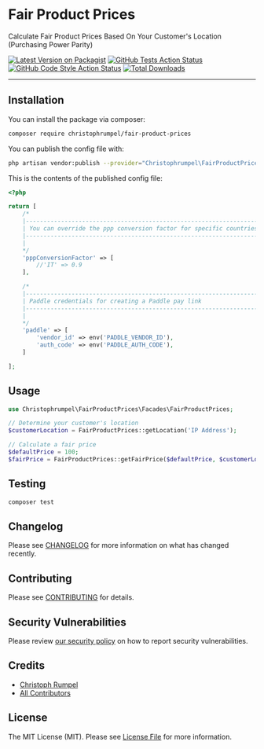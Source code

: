 # Fair Product Prices

Calculate Fair Product Prices Based On Your Customer's Location (Purchasing Power Parity)

[![Latest Version on Packagist](https://img.shields.io/packagist/v/christophrumpel/fair-product-prices.svg?style=flat-square)](https://packagist.org/packages/christophrumpel/fair-product-prices)
[![GitHub Tests Action Status](https://img.shields.io/github/workflow/status/christophrumpel/fair-product-prices/run-tests?label=tests)](https://github.com/christophrumpel/fair-product-prices/actions?query=workflow%3Arun-tests+branch%3Amaster)
[![GitHub Code Style Action Status](https://img.shields.io/github/workflow/status/christophrumpel/fair-product-prices/Check%20&%20fix%20styling?label=code%20style)](https://github.com/christophrumpel/fair-product-prices/actions?query=workflow%3A"Check+%26+fix+styling"+branch%3Amaster)
[![Total Downloads](https://img.shields.io/packagist/dt/christophrumpel/fair-product-prices.svg?style=flat-square)](https://packagist.org/packages/christophrumpel/fair-product-prices)

---

## Installation

You can install the package via composer:

```bash
composer require christophrumpel/fair-product-prices
```

You can publish the config file with:
```bash
php artisan vendor:publish --provider="Christophrumpel\FairProductPrices\FairProductPricesServiceProvider" --tag="fair-product-prices-config"
```

This is the contents of the published config file:

```php
<?php

return [
    /*
    |--------------------------------------------------------------------------
    | You can override the ppp conversion factor for specific countries
    |--------------------------------------------------------------------------
    |
    */
    'pppConversionFactor' => [
        //'IT' => 0.9
    ],

    /*
    |--------------------------------------------------------------------------
    | Paddle credentials for creating a Paddle pay link
    |--------------------------------------------------------------------------
    |
    */
    'paddle' => [
        'vendor_id' => env('PADDLE_VENDOR_ID'),
        'auth_code' => env('PADDLE_AUTH_CODE'),
    ]

];

```

## Usage

```php
use Christophrumpel\FairProductPrices\Facades\FairProductPrices;

// Determine your customer's location
$customerLocation = FairProductPrices::getLocation('IP Address');

// Calculate a fair price
$defaultPrice = 100;
$fairPrice = FairProductPrices::getFairPrice($defaultPrice, $customerLocation->getCountryCode());
```

## Testing

```bash
composer test
```

## Changelog

Please see [CHANGELOG](CHANGELOG.md) for more information on what has changed recently.

## Contributing

Please see [CONTRIBUTING](.github/CONTRIBUTING.md) for details.

## Security Vulnerabilities

Please review [our security policy](../../security/policy) on how to report security vulnerabilities.

## Credits

- [Christoph Rumpel](https://github.com/christophrumpel)
- [All Contributors](../../contributors)

## License

The MIT License (MIT). Please see [License File](LICENSE.md) for more information.
